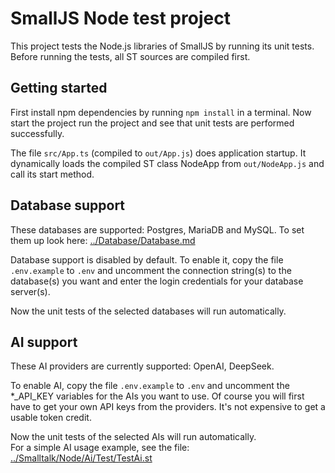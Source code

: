 
# SmallJS Node test project

This project tests the Node.js libraries of SmallJS by running its unit tests.
Before running the tests, all ST sources are compiled first.

## Getting started

First install npm dependencies by running `npm install` in a terminal.
Now start the project run the project and see that unit tests are performed successfully.

The file `src/App.ts` (compiled to `out/App.js`) does application startup.
It dynamically loads the compiled ST class NodeApp from `out/NodeApp.js` and call its start method.

## Database support

These databases are supported: Postgres, MariaDB and MySQL.
To set them up look here: [../Database/Database.md](../Database/Database.md)

Database support is disabled by default.
To enable it, copy the file `.env.example` to `.env`
and uncomment the connection string(s) to the database(s) you want
and enter the login credentials for your database server(s).

Now the unit tests of the selected databases will run automatically.

## AI support

These AI providers are currently supported: OpenAI, DeepSeek.

To enable AI, copy the file `.env.example` to `.env`
and uncomment the *_API_KEY variables for the AIs you want to use.
Of course you will first have to get your own API keys from the providers.
It's not expensive to get a usable token credit.

Now the unit tests of the selected AIs will run automatically.<br>
For a simple AI usage example, see the file: [../Smalltalk/Node/Ai/Test/TestAi.st](../Smalltalk/Node/Ai/Test/TestAi.st)

